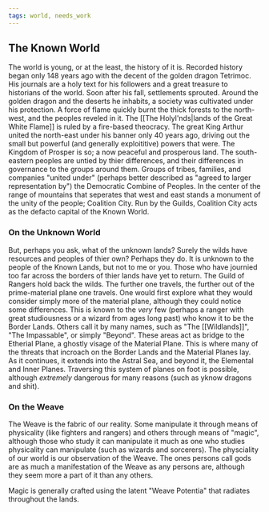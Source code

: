 ```yaml
---
tags: world, needs_work
---
```

## The Known World
The world is young, or at the least, the history of it is.
Recorded history began only 148 years ago with the decent of the golden dragon Tetrimoc. His journals are a holy text for his followers and a great treasure to historians of the world. 
Soon after his fall, settlements sprouted. 
Around the golden dragon and the deserts he inhabits, a society was cultivated under his protection.
A force of flame quickly burnt the thick forests to the north-west, and the peoples reveled in it. The [[The Holyl'nds|lands of the Great White Flame]] is ruled by a fire-based theocracy.
The great King Arthur united the north-east under his banner only 40 years ago, driving out the small but powerful (and generally exploititive) powers that were. The Kingdom of Prosper is so; a now peaceful and prosperous land.
The south-eastern peoples are untied by thier differences, and their differences in governance to the groups around them. Groups of tribes, families, and companies "united under" (perhaps better described as "agreed to larger representation by") the Democratic Combine of Peoples.
In the center of the range of mountains that seperates that west and east stands a monument of the unity of the people; Coalition City. Run by the Guilds, Coalition City acts as the defacto capital of the Known World.

### On the Unknown World
But, perhaps you ask, what of the unknown lands? Surely the wilds have resources and peoples of thier own? Perhaps they do. It is unknown to the people of the Known Lands, but not to me or you. Those who have journied too far across the borders of thier lands have yet to return. The Guild of Rangers hold back the wilds. The further one travels, the further out of the prime-material plane one travels. One would first explore what they would consider simply more of the material plane, although they could notice some differences. This is known to the *very* few (perhaps a ranger with great studiousness or a wizard from ages long past) who know it to be the Border Lands. Others call it by many names, such as "The [[Wildlands]]", "The Impassable", or simply "Beyond". These areas act as bridge to the Etherial Plane, a ghostly visage of the Material Plane. This is where many of the threats that incroach on the Border Lands and the Material Planes lay. As it continues, it extends into the Astral Sea, and beyond it, the Elemental and Inner Planes. Traversing this system of planes on foot is possible, although *extremely* dangerous for many reasons (such as yknow dragons and shit).

### On the Weave
The Weave is the fabric of our reality. Some manipulate it through means of physicality (like fighters and rangers) and others through means of "magic", although those who study it can manipulate it much as one who studies physicality can manipulate (such as wizards and sorcerers). The physciality of our world is our observation of the Weave. The ones persons call gods are as much a manifestation of the Weave as any persons are, although they seem more a part of it than any others. 

Magic is generally crafted using the latent "Weave Potentia" that radiates throughout the lands.
